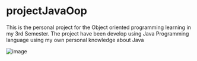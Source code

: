 # projectJavaOop

<p>This is the personal project for the Object oriented programming learning in my 3rd Semester. The project have been develop using Java Programming language using my own personal knowledge about Java</p>

![image](https://github.com/user-attachments/assets/ad250f17-f7d3-47a3-a4d0-bddc5048a333)

